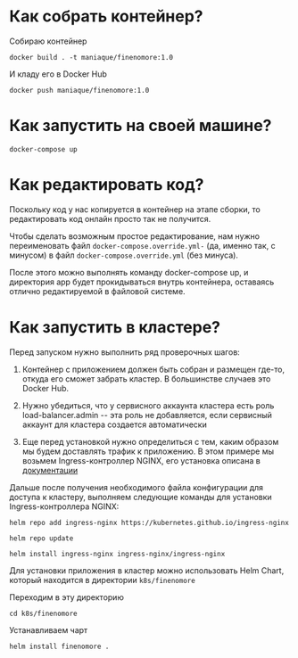 # Как собрать контейнер?

Собираю контейнер
```
docker build . -t maniaque/finenomore:1.0
```

И кладу его в Docker Hub
```
docker push maniaque/finenomore:1.0
```


# Как запустить на своей машине?

```
docker-compose up
```

# Как редактировать код?

Поскольку код у нас копируется в контейнер на этапе сборки, то редактировать код онлайн просто так не получится.

Чтобы сделать возможным простое редактирование, нам нужно переименовать файл `docker-compose.override.yml-` (да, именно так, с минусом) в файл `docker-compose.override.yml` (без минуса).

После этого можно выполнять команду docker-compose up, и директория app будет прокидываться внутрь контейнера, оставаясь отлично редактируемой в файловой системе.

# Как запустить в кластере?

Перед запуском нужно выполнить ряд проверочных шагов:

1. Контейнер с приложением должен быть собран и размещен где-то, откуда его сможет забрать кластер. В большинстве случаев это Docker Hub.

2. Нужно убедиться, что у сервисного аккаунта кластера есть роль load-balancer.admin -- эта роль не добавляется, если сервисный аккаунт для кластера создается автоматически

3. Еще перед установкой нужно определиться с тем, каким образом мы будем доставлять трафик к приложению. В этом примере мы возьмем Ingress-контроллер NGINX, его установка описана в [документации](https://cloud.yandex.ru/docs/managed-kubernetes/tutorials/ingress-cert-manager)

Дальше после получения необходимого файла конфигурации для доступа к кластеру, выполняем следующие команды для установки Ingress-контроллера NGINX:

```
helm repo add ingress-nginx https://kubernetes.github.io/ingress-nginx

helm repo update

helm install ingress-nginx ingress-nginx/ingress-nginx
```

Для установки приложения в кластер можно использовать Helm Chart, который находится в директории `k8s/finenomore`

Переходим в эту директорию

```
cd k8s/finenomore
```

Устанавливаем чарт

```
helm install finenomore .
```
